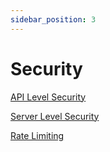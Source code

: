 ```yaml
---
sidebar_position: 3
---
```

# Security

[API Level Security](api-level-security)

[Server Level Security](server-level-security)

[Rate Limiting](rate-limiting)